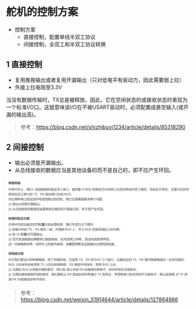<!--
 * @Author: 小叶同学
 * @Date: 2024-03-21 08:11:42
 * @LastEditors: Please set LastEditors
 * @LastEditTime: 2024-03-21 10:27:33
 * @Description: 请填写简介
-->

# 舵机的控制方案

- 控制方案
  - 直接控制，配置单线半双工协议
  - 间接控制，全双工和半双工协议转换


## 1 直接控制

- 复用推挽输出或者复用开漏输出（只对低电平有驱动力，因此需要弱上拉）
- 外接上拉电阻至3.3V

当没有数据传输时，TX总是被释放。因此，它在空闲状态的或接收状态时表现为一个标准I/O口。这就意味该I/O在不被USART驱动时，必须配置成悬空输入(或开漏的输出高)。

>参考：https://blog.csdn.net/shizhibuyi1234/article/details/85318290

## 2 间接控制

- 输出必须是开漏输出。
- 从总线接收的数据应当是其他设备的而不是自己的，即不应产生环回。

![alt text](image.png)

>参考：https://blog.csdn.net/weixin_51914644/article/details/127864886